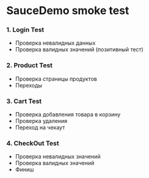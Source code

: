 # SauceDemo smoke test

### 1. Login Test
- Проверка невалидных данных
- Проверка валидных значений (позитивный тест)
### 2. Product Test
- Проверка страницы продуктов
- Переходы 
### 3. Cart Test
- Проверка добавления товара в корзину
- Проверка удаления
- Переход на чекаут
### 4. CheckOut Test
- Проверка невалидных значений
- Проверка валидных значений
- Финиш